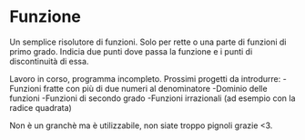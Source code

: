 # Funzione

Un semplice risolutore di funzioni.
Solo per rette o una parte di funzioni di primo grado.
Indicia due punti dove passa la funzione e i punti di discontinuità di essa.

Lavoro in corso, programma incompleto.
Prossimi progetti da introdurre:
-Funzioni fratte con più di due numeri al denominatore
-Dominio delle funzioni
-Funzioni di secondo grado
-Funzioni irrazionali (ad esempio con la radice quadrata)

Non è un granchè ma è utilizzabile, non siate troppo pignoli grazie <3.
